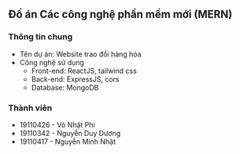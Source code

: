 ## Đồ án Các công nghệ phần mềm mới (MERN)

### Thông tin chung
- Tên dự án: Website trao đổi hàng hóa
- Công nghệ sử dụng
    - Front-end: ReactJS, tailwind css
    - Back-end: ExpressJS, cors
    - Database: MongoDB

### Thành viên
- 19110426 - Võ Nhật Phi
- 19110342 - Nguyễn Duy Dương
- 19110417 - Nguyễn Minh Nhật